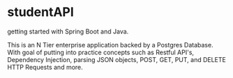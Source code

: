 # studentAPI
 getting started with Spring Boot and Java. 
 
This is an N Tier enterprise application backed by a Postgres Database. With goal of putting into practice concepts such as Restful API's, Dependency Injection, parsing JSON objects, POST, GET, PUT, and DELETE HTTP Requests and more.
